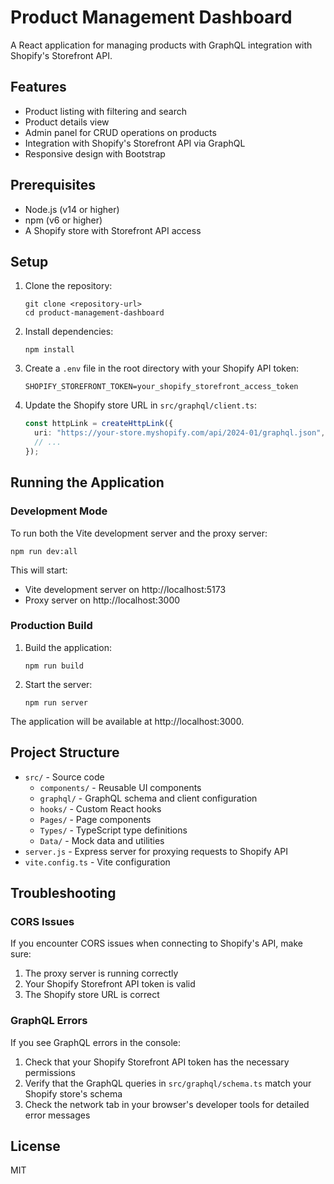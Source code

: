 # Product Management Dashboard

A React application for managing products with GraphQL integration with Shopify's Storefront API.

## Features

- Product listing with filtering and search
- Product details view
- Admin panel for CRUD operations on products
- Integration with Shopify's Storefront API via GraphQL
- Responsive design with Bootstrap

## Prerequisites

- Node.js (v14 or higher)
- npm (v6 or higher)
- A Shopify store with Storefront API access

## Setup

1. Clone the repository:

   ```
   git clone <repository-url>
   cd product-management-dashboard
   ```

2. Install dependencies:

   ```
   npm install
   ```

3. Create a `.env` file in the root directory with your Shopify API token:

   ```
   SHOPIFY_STOREFRONT_TOKEN=your_shopify_storefront_access_token
   ```

4. Update the Shopify store URL in `src/graphql/client.ts`:
   ```typescript
   const httpLink = createHttpLink({
     uri: "https://your-store.myshopify.com/api/2024-01/graphql.json",
     // ...
   });
   ```

## Running the Application

### Development Mode

To run both the Vite development server and the proxy server:

```
npm run dev:all
```

This will start:

- Vite development server on http://localhost:5173
- Proxy server on http://localhost:3000

### Production Build

1. Build the application:

   ```
   npm run build
   ```

2. Start the server:
   ```
   npm run server
   ```

The application will be available at http://localhost:3000.

## Project Structure

- `src/` - Source code
  - `components/` - Reusable UI components
  - `graphql/` - GraphQL schema and client configuration
  - `hooks/` - Custom React hooks
  - `Pages/` - Page components
  - `Types/` - TypeScript type definitions
  - `Data/` - Mock data and utilities
- `server.js` - Express server for proxying requests to Shopify API
- `vite.config.ts` - Vite configuration

## Troubleshooting

### CORS Issues

If you encounter CORS issues when connecting to Shopify's API, make sure:

1. The proxy server is running correctly
2. Your Shopify Storefront API token is valid
3. The Shopify store URL is correct

### GraphQL Errors

If you see GraphQL errors in the console:

1. Check that your Shopify Storefront API token has the necessary permissions
2. Verify that the GraphQL queries in `src/graphql/schema.ts` match your Shopify store's schema
3. Check the network tab in your browser's developer tools for detailed error messages

## License

MIT
